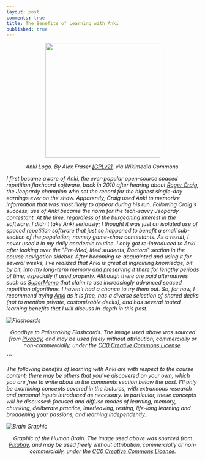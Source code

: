 ```yaml
---
layout: post
comments: true
title: The Benefits of Learning with Anki
published: true
---
```



<p align="center">
<img src="https://upload.wikimedia.org/wikipedia/commons/thumb/3/3d/Anki-icon.svg/1024px-Anki-icon.svg.png" width="300px" height="300px">
</p>
<p align="center"><em>Anki Logo.<em> By Alex Fraser <a href="https://www.gnu.org/licenses/old-licenses/gpl-2.0.html">[GPLv2]</a>, via Wikimedia Commons.</p>

I first became aware of Anki, the ever-popular open-source spaced repetition flashcard software, back in 2010 after hearing about [Roger Craig](https://en.wikipedia.org/wiki/Roger_Craig_(Jeopardy!_contestant)), the Jeopardy champion who set the record for the highest single-day earnings ever on the show. Apparently, Craig used Anki to memorize information that was most likely to appear during his run. Following Craig's success, use of Anki became the norm for the tech-savvy Jeopardy contestant. At the time, regardless of the burgeoning interest in the software, I didn't take Anki seriously; I thought it was just an isolated use of spaced repetition software that just so happened to benefit a small sub-section of the population, namely game-show contestants. As a result, I never used it in my daily academic routine. I only got re-introduced to Anki after looking over the "Pre-Med, Med students, Doctors" section in the course navigation sidebar. After becoming re-acquainted and using it for several weeks, I've realized that Anki is great at ingraining knowledge, bit by bit, into my long-term memory and preserving it there for lengthy periods of time, especially if used properly. Although there are paid alternatives such as [SuperMemo](https://www.supermemo.com/en/frontpage) that claim to use increasingly advanced spaced repetition algorithms, I haven't had a chance to try them out. So, for now, I recommend trying [Anki](https://apps.ankiweb.net/) as it is free, has a diverse selection of shared decks (not to mention private, customizable decks), and has several touted learning benefits that I will discuss in-depth in this post.

![Flashcards](https://soccerfn1423.github.io/flashcards-1591812_640.jpg)


<p align="center"><em>Goodbye to Painstaking Flashcards.<em> The image used above was sourced from <a href="https://pixabay.com/en/flashcards-cards-paper-1591812/">Pixabay</a>, and may be used freely without attribution, commercially or non-commercially, under the <a href="https://creativecommons.org/share-your-work/public-domain/cc0/">CC0 Creative Commons License</a>.</p>
```

The following benefits of learning with Anki are with respect to the course content; there may be others that you’ve discovered on your own, which you are free to write about in the comments section below the post. I’ll only be examining concepts covered in the lectures, with extraneous research and personal inputs introduced as necessary. In particular, these concepts will be discussed: focused and diffuse modes of learning, memory, chunking, deliberate practice, interleaving, testing, life-long learning and broadening your passions, and learning independently.

![Brain Graphic](https://soccerfn1423.github.io/brain-1787622_640.jpg)


<p align="center"><em>Graphic of the Human Brain.<em> The image used above was sourced from <a href="https://pixabay.com/en/brain-human-anatomy-anatomy-human-1787622/">Pixabay</a>, and may be used freely without attribution, commercially or non-commercially, under the <a href="https://creativecommons.org/share-your-work/public-domain/cc0/">CC0 Creative Commons License</a>.</p>